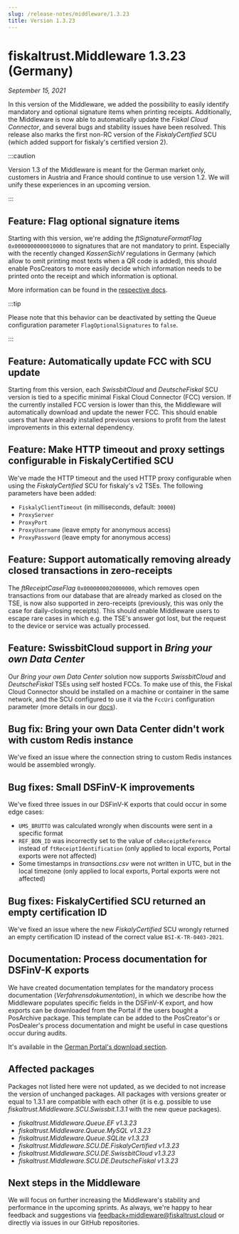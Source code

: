 ```yaml
---
slug: /release-notes/middleware/1.3.23
title: Version 1.3.23
---
```


# fiskaltrust.Middleware 1.3.23 (Germany)
_September 15, 2021_

In this version of the Middleware, we added the possibility to easily identify mandatory and optional signature items when printing receipts. Additionally, the Middleware is now able to automatically update the _Fiskal Cloud Connector_, and several bugs and stability issues have been resolved. This release also marks the first non-RC version of the _FiskalyCertified_ SCU (which added support for fiskaly's certified version 2).


:::caution

Version 1.3 of the Middleware is meant for the German market only, customers in Austria and France should continue to use version 1.2. We will unify these experiences in an upcoming version.

:::

## Feature: Flag optional signature items
Starting with this version, we're adding the _ftSignatureFormatFlag_ `0x0000000000010000` to signatures that are not mandatory to print. Especially with the recently changed _KassenSichV_ regulations in Germany (which allow to omit printing most texts when a QR code is added), this should enable PosCreators to more easily decide which information needs to be printed onto the receipt and which information is optional.

More information can be found in the [respective docs](https://docs.fiskaltrust.cloud/docs/poscreators/middleware-doc/germany/reference-tables/ftsignatureformat). 

:::tip 

Please note that this behavior can be deactivated by setting the Queue configuration parameter `FlagOptionalSignatures` to `false`.

:::

## Feature: Automatically update FCC with SCU update
Starting from this version, each _SwissbitCloud_ and _DeutscheFiskal_ SCU version is tied to a specific minimal Fiskal Cloud Connector (FCC) version. If the currently installed FCC version is lower than this, the Middleware will automatically download and update the newer FCC. This should enable users that have already installed previous versions to profit from the latest improvements in this external dependency.

## Feature: Make HTTP timeout and proxy settings configurable in FiskalyCertified SCU
We've made the HTTP timeout and the used HTTP proxy configurable when using the _FiskalyCertified_ SCU for fiskaly's v2 TSEs. The following parameters have been added:
- `FiskalyClientTimeout` (in milliseconds, default: `30000`)
- `ProxyServer`
- `ProxyPort`
- `ProxyUsername` (leave empty for anonymous access)
- `ProxyPassword` (leave empty for anonymous access)

## Feature: Support automatically removing already closed transactions in zero-receipts
The _ftReceiptCaseFlag_ `0x0000000020000000`, which removes open transactions from our database that are already marked as closed on the TSE, is now also supported in zero-receipts (previously, this was only the case for daily-closing receipts). This should enable Middleware users to escape rare cases in which e.g. the TSE's answer got lost, but the request to the device or service was actually processed.

## Feature: SwissbitCloud support in _Bring your own Data Center_
Our _Bring your own Data Center_ solution now supports _SwissbitCloud_ and _DeutscheFiskal_ TSEs using self hosted FCCs. To make use of this, the Fiskal Cloud Connector should be installed on a machine or container in the same network, and the SCU configured to use it via the `FccUri` configuration parameter (more details in our [docs](https://docs.fiskaltrust.cloud/docs/poscreators/middleware-doc/germany/scu/swissbit-cloud)).

## Bug fix: Bring your own Data Center didn't work with custom Redis instance
We've fixed an issue where the connection string to custom Redis instances would be assembled wrongly.

## Bug fixes: Small DSFinV-K improvements
We've fixed three issues in our DSFinV-K exports that could occur in some edge cases: 
- `UMS_BRUTTO` was calculated wrongly when discounts were sent in a specific format
- `REF_BON_ID` was incorrectly set to the value of `cbReceiptReference` instead of `ftReceiptIdentification` (only applied to local exports, Portal exports were not affected)
- Some timestamps in _transactions.csv_ were not written in UTC, but in the local timezone (only applied to local exports, Portal exports were not affected)

## Bug fixes: FiskalyCertified SCU returned an empty certification ID
We've fixed an issue where the new _FiskalyCertified_ SCU wrongly returned an empty certification ID instead of the correct value `BSI-K-TR-0403-2021`.

## Documentation: Process documentation for DSFinV-K exports
We have created documentation templates for the mandatory process documentation (_Verfahrensdokumentation_), in which we describe how the Middleware populates specific fields in the DSFinV-K export, and how exports can be downloaded from the Portal if the users bought a PosArchive package. This template can be added to the PosCreator's or PosDealer's process documentation and might be useful in case questions occur during audits.

It's available in the [German Portal's download section](https://portal.fiskaltrust.de/AccountProfile/Download).

## Affected packages
Packages not listed here were not updated, as we decided to not increase the version of unchanged packages. All packages with versions greater or equal to 1.3.1 are compatible with each other (it is e.g. possible to use _fiskaltrust.Middleware.SCU.Swissbit.1.3.1_ with the new queue packages).

- _fiskaltrust.Middleware.Queue.EF v1.3.23_
- _fiskaltrust.Middleware.Queue.MySQL v1.3.23_
- _fiskaltrust.Middleware.Queue.SQLite v1.3.23_
- _fiskaltrust.Middleware.SCU.DE.FiskalyCertified v1.3.23_
- _fiskaltrust.Middleware.SCU.DE.SwissbitCloud v1.3.23_
- _fiskaltrust.Middleware.SCU.DE.DeutscheFiskal v1.3.23_

## Next steps in the Middleware
We will focus on further increasing the Middleware's stability and performance in the upcoming sprints. As always, we're happy to hear feedback and suggestions via [feedback+middleware@fiskaltrust.cloud](mailto:feedback+middleware@fiskaltrust.cloud) or directly via issues in our GitHub repositories.

